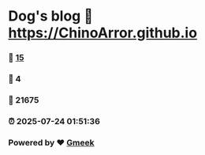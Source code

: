 # Dog's blog :link: https://ChinoArror.github.io 
### :page_facing_up: [15](https://ChinoArror.github.io/tag.html) 
### :speech_balloon: 4 
### :hibiscus: 21675 
### :alarm_clock: 2025-07-24 01:51:36 
### Powered by :heart: [Gmeek](https://github.com/Meekdai/Gmeek)

